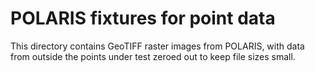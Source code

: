 POLARIS fixtures for point data
===============================

This directory contains GeoTIFF raster images from POLARIS, with data from
outside the points under test zeroed out to keep file sizes small.
